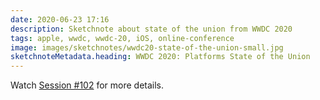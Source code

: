 ```yaml
---
date: 2020-06-23 17:16
description: Sketchnote about state of the union from WWDC 2020
tags: apple, wwdc, wwdc-20, iOS, online-conference
image: images/sketchnotes/wwdc20-state-of-the-union-small.jpg
sketchnoteMetadata.heading: WWDC 2020: Platforms State of the Union
---
```


Watch [Session #102](https://developer.apple.com/videos/play/wwdc2020/102/) for more details.
